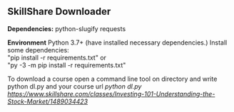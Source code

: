 
## SkillShare Downloader

**Dependencies:**
 python-slugify 
 requests
 
 **Environment**
Python 3.7+ (have installed necessary dependencies.)
Install some dependencies:  
"pip install -r requirements.txt" 
or  
"py -3 -m pip install -r requirements.txt"  


To download a course open a command line tool on directory and write
python dl.py and your course url
*python dl.py https://www.skillshare.com/classes/Investing-101-Understanding-the-Stock-Market/1489034423*

